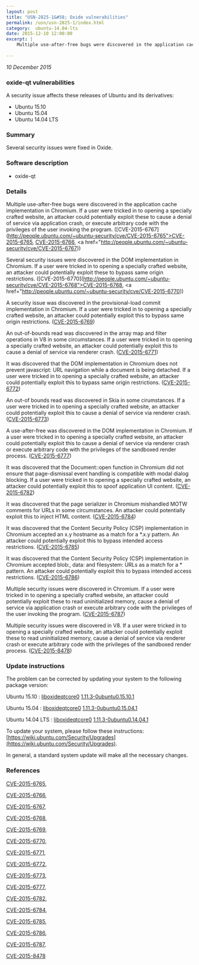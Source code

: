 ```yaml
---
layout: post
title: "USN-2825-1&#58; Oxide vulnerabilities"
permalink: /usn/usn-2825-1/index.html
category:  ubuntu-14.04-lts
date: 2015-12-10 12:00:00
excerpt: |
    Multiple use-after-free bugs were discovered in the application cache implementation in Chromium. If a user were tricked in to opening a specially crafted website, an attacker could potentially exploit these to cause a denial of service via application crash, or execute arbitrary code with the privileges of the user invoking the program. ([CVE-2015-6767](http://people.ubuntu.com/~ubuntu-security/cve/CVE-2015-6765">CVE-2015-6765</a>, <a href="http://people.ubuntu.com/~ubuntu-security/cve/CVE-2015-6766">CVE-2015-6766</a>, <a href="http://people.ubuntu.com/~ubuntu-security/cve/CVE-2015-6767))
    
--- 
```

 
 

*10 December 2015*

### oxide-qt vulnerabilities

A security issue affects these releases of Ubuntu and its derivatives:

* Ubuntu 15.10
* Ubuntu 15.04
* Ubuntu 14.04 LTS

### Summary

Several security issues were fixed in Oxide. 

### Software description

* oxide-qt 

### Details

Multiple use-after-free bugs were discovered in the application cache implementation in Chromium. If a user were tricked in to opening a specially crafted website, an attacker could potentially exploit these to cause a denial of service via application crash, or execute arbitrary code with the privileges of the user invoking the program. ([CVE-2015-6767](http://people.ubuntu.com/~ubuntu-security/cve/CVE-2015-6765">CVE-2015-6765</a>, <a href="http://people.ubuntu.com/~ubuntu-security/cve/CVE-2015-6766">CVE-2015-6766</a>, <a href="http://people.ubuntu.com/~ubuntu-security/cve/CVE-2015-6767))

Several security issues were discovered in the DOM implementation in Chromium. If a user were tricked in to opening a specially crafted website, an attacker could potentially exploit these to bypass same origin restrictions. ([CVE-2015-6770](http://people.ubuntu.com/~ubuntu-security/cve/CVE-2015-6768">CVE-2015-6768</a>, <a href="http://people.ubuntu.com/~ubuntu-security/cve/CVE-2015-6770))

A security issue was discovered in the provisional-load commit implementation in Chromium. If a user were tricked in to opening a specially crafted website, an attacker could potentially exploit this to bypass same origin restrictions. ([CVE-2015-6769](http://people.ubuntu.com/~ubuntu-security/cve/CVE-2015-6769))

An out-of-bounds read was discovered in the array map and filter operations in V8 in some circumstances. If a user were tricked in to opening a specially crafted website, an attacker could potentially exploit this to cause a denial of service via renderer crash. ([CVE-2015-6771](http://people.ubuntu.com/~ubuntu-security/cve/CVE-2015-6771))

It was discovered that the DOM implementation in Chromium does not prevent javascript: URL navigation while a document is being detached. If a user were tricked in to opening a specially crafted website, an attacker could potentially exploit this to bypass same origin restrictions. ([CVE-2015-6772](http://people.ubuntu.com/~ubuntu-security/cve/CVE-2015-6772))

An out-of bounds read was discovered in Skia in some cirumstances. If a user were tricked in to opening a specially crafted website, an attacker could potentially exploit this to cause a denial of service via renderer crash. ([CVE-2015-6773](http://people.ubuntu.com/~ubuntu-security/cve/CVE-2015-6773))

A use-after-free was discovered in the DOM implementation in Chromium. If a user were tricked in to opening a specially crafted website, an attacker could potentially exploit this to cause a denial of service via renderer crash or execute arbitrary code with the privileges of the sandboxed render process. ([CVE-2015-6777](http://people.ubuntu.com/~ubuntu-security/cve/CVE-2015-6777))

It was discovered that the Document::open function in Chromium did not ensure that page-dismissal event handling is compatible with modal dialog blocking. If a user were tricked in to opening a specially crafted website, an attacker could potentially exploit this to spoof application UI content. ([CVE-2015-6782](http://people.ubuntu.com/~ubuntu-security/cve/CVE-2015-6782))

It was discovered that the page serializer in Chromium mishandled MOTW comments for URLs in some circumstances. An attacker could potentially exploit this to inject HTML content. ([CVE-2015-6784](http://people.ubuntu.com/~ubuntu-security/cve/CVE-2015-6784))

It was discovered that the Content Security Policy (CSP) implementation in Chromium accepted an x.y hostname as a match for a *.x.y pattern. An attacker could potentially exploit this to bypass intended access restrictions. ([CVE-2015-6785](http://people.ubuntu.com/~ubuntu-security/cve/CVE-2015-6785))

It was discovered that the Content Security Policy (CSP) implementation in Chromium accepted blob:, data: and filesystem: URLs as a match for a * pattern. An attacker could potentially exploit this to bypass intended access restrictions. ([CVE-2015-6786](http://people.ubuntu.com/~ubuntu-security/cve/CVE-2015-6786))

Multiple security issues were discovered in Chromium. If a user were tricked in to opening a specially crafted website, an attacker could potentially exploit these to read uninitialized memory, cause a denial of service via application crash or execute arbitrary code with the privileges of the user invoking the program. ([CVE-2015-6787](http://people.ubuntu.com/~ubuntu-security/cve/CVE-2015-6787))

Multiple security issues were discovered in V8. If a user were tricked in to opening a specially crafted website, an attacker could potentially exploit these to read uninitialized memory, cause a denial of service via renderer crash or execute arbitrary code with the privileges of the sandboxed render process. ([CVE-2015-8478](http://people.ubuntu.com/~ubuntu-security/cve/CVE-2015-8478)) 

### Update instructions

The problem can be corrected by updating your system to the following package version:

Ubuntu 15.10
 : [liboxideqtcore0](https://launchpad.net/ubuntu/+source/oxide-qt) <span> [1.11.3-0ubuntu0.15.10.1](https://launchpad.net/ubuntu/+source/oxide-qt/1.11.3-0ubuntu0.15.10.1) </span> 

Ubuntu 15.04
 : [liboxideqtcore0](https://launchpad.net/ubuntu/+source/oxide-qt) <span> [1.11.3-0ubuntu0.15.04.1](https://launchpad.net/ubuntu/+source/oxide-qt/1.11.3-0ubuntu0.15.04.1) </span> 

Ubuntu 14.04 LTS
 : [liboxideqtcore0](https://launchpad.net/ubuntu/+source/oxide-qt) <span> [1.11.3-0ubuntu0.14.04.1](https://launchpad.net/ubuntu/+source/oxide-qt/1.11.3-0ubuntu0.14.04.1) </span> 

To update your system, please follow these instructions: [https://wiki.ubuntu.com/Security/Upgrades](https://wiki.ubuntu.com/Security/Upgrades).

In general, a standard system update will make all the necessary changes. 

### References

 
 [CVE-2015-6765](http://people.ubuntu.com/~ubuntu-security/cve/CVE-2015-6765), 

 [CVE-2015-6766](http://people.ubuntu.com/~ubuntu-security/cve/CVE-2015-6766), 

 [CVE-2015-6767](http://people.ubuntu.com/~ubuntu-security/cve/CVE-2015-6767), 

 [CVE-2015-6768](http://people.ubuntu.com/~ubuntu-security/cve/CVE-2015-6768), 

 [CVE-2015-6769](http://people.ubuntu.com/~ubuntu-security/cve/CVE-2015-6769), 

 [CVE-2015-6770](http://people.ubuntu.com/~ubuntu-security/cve/CVE-2015-6770), 

 [CVE-2015-6771](http://people.ubuntu.com/~ubuntu-security/cve/CVE-2015-6771), 

 [CVE-2015-6772](http://people.ubuntu.com/~ubuntu-security/cve/CVE-2015-6772), 

 [CVE-2015-6773](http://people.ubuntu.com/~ubuntu-security/cve/CVE-2015-6773), 

 [CVE-2015-6777](http://people.ubuntu.com/~ubuntu-security/cve/CVE-2015-6777), 

 [CVE-2015-6782](http://people.ubuntu.com/~ubuntu-security/cve/CVE-2015-6782), 

 [CVE-2015-6784](http://people.ubuntu.com/~ubuntu-security/cve/CVE-2015-6784), 

 [CVE-2015-6785](http://people.ubuntu.com/~ubuntu-security/cve/CVE-2015-6785), 

 [CVE-2015-6786](http://people.ubuntu.com/~ubuntu-security/cve/CVE-2015-6786), 

 [CVE-2015-6787](http://people.ubuntu.com/~ubuntu-security/cve/CVE-2015-6787), 

 [CVE-2015-8478](http://people.ubuntu.com/~ubuntu-security/cve/CVE-2015-8478)
 

